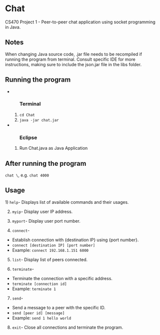 <h1>Chat</h1>
CS470 Project 1 - Peer-to-peer chat application using socket programming in Java.

<h2>Notes</h2>
When changing Java source code, .jar file needs to be recompiled if running the program from terminal. Consult specific IDE for more instructions, making sure to include the json.jar file in the libs folder.

<h2>Running the program</h2>
<ul>
  <li>
    <ol>
      <h3>Terminal</h3>
      <li><code>cd Chat</code></li>
      <li><code>java -jar chat.jar</code></li>
    </ol>
  </li>
   <li>
    <ol>
      <h3>Eclipse</h3>
      <li>Run Chat.java as Java Application</li>
    </ol>
  </li>
</ul>

<h2>After running the program</h2>
<code>chat \<port no.\></code>, e.g. <code>chat 4000</code>

<h2>Usage</h2>
1) <code>help</code>- Displays list of available commands and their usages.

2) <code>myip</code>- Display user IP address.

3) <code>myport</code>- Display user port number.

4) <code>connect</code>-
  <ul>
    <li>Establish connection with {destination IP}  using {port number}.</li>
    <li><code>connect [destination IP] [port number]</code></li>
    <li>Example: <code>connect 192.168.1.151 6000</code></li>
  </ul>

5) <code>list</code>- Display list of peers connected.

6) <code>terminate</code>-
 <ul>
    <li>Terminate the connection with a specific address.</li>
    <li><code>terminate [connection id]</code></li>
    <li>Example: <code>terminate 1</code></li>
  </ul>

7) <code>send</code>-
 <ul>
    <li>Send a message to a peer with the specific ID.</li>
    <li><code>send [peer id] [message]</code></li>
    <li>Example: <code>send 1 hello world</code></li>
  </ul>

8) <code>exit</code>- Close all connections and terminate the program.


